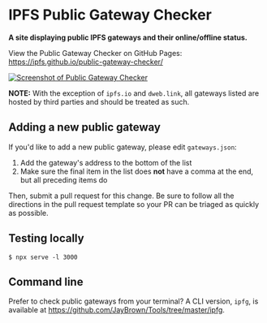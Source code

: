 # IPFS Public Gateway Checker

**A site displaying public IPFS gateways and their online/offline status.**

View the Public Gateway Checker on GitHub Pages: https://ipfs.github.io/public-gateway-checker/

[![Screenshot of Public Gateway Checker](https://gateway.ipfs.io/ipfs/QmZBvMaV3EBtuUB4yGD5gGJwmEyePpk2sWjvPEoLJKcH5D)](https://ipfs.github.io/public-gateway-checker/)

**NOTE:** With the exception of `ipfs.io` and `dweb.link`, all gateways listed are hosted by third parties and should be treated as such.

## Adding a new public gateway

If you'd like to add a new public gateway, please edit `gateways.json`:
1. Add the gateway's address to the bottom of the list
2. Make sure the final item in the list does **not** have a comma at the end, but all preceding items do

Then, submit a pull request for this change. Be sure to follow all the directions in the pull request template so your PR can be triaged as quickly as possible.

## Testing locally

```console
$ npx serve -l 3000
```

## Command line

Prefer to check public gateways from your terminal? A CLI version, `ipfg`, is available at https://github.com/JayBrown/Tools/tree/master/ipfg.
